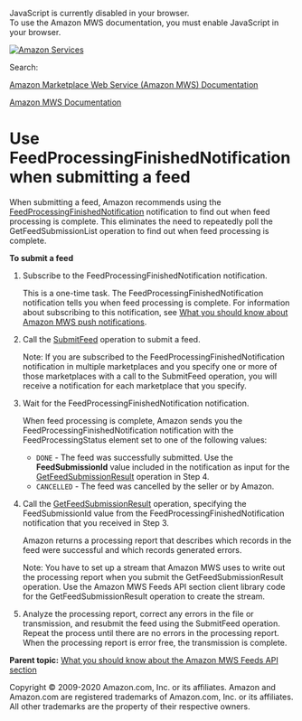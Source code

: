 <div id="MWSDX_noscript">

JavaScript is currently disabled in your browser.  
To use the Amazon MWS documentation, you must enable JavaScript in your
browser.

</div>

<div id="MWSDX_divtop">

[![Amazon
Services](https://images-na.ssl-images-amazon.com/images/G/08/mwsportal/fr_FR/amazonservices.gif "Amazon Services")](http://services.amazon.fr)

<div id="MWSDX_search">

<span id="MWSDX_searchlbl">Search:</span>

</div>

  
<span id="MWSDX_titlebar">[Amazon Marketplace Web Service (Amazon MWS)
Documentation](https://developer.amazonservices.fr/gp/mws/docs.html)</span>

</div>

<div id="MWSDX_divbottom">

<div id="MWSDX_divleft">

<div id="MWSDX_toc">

</div>

</div>

<div id="MWSDX_divright">

<div id="MWSDX_content">

<span id="MWSDX_breadcrumbs">[Amazon MWS
Documentation](https://developer.amazonservices.fr/gp/mws/docs.html)</span>

<div id="Feeds_UseFeedProcessingFinished" class="nested0">

# Use FeedProcessingFinishedNotification when submitting a feed

<div class="body">

When submitting a feed, Amazon recommends using the
<a href="../notifications/Notifications_FeedProcessingFinishedNotification.md" class="xref">FeedProcessingFinishedNotification</a>
notification to find out when feed processing is complete. This
eliminates the need to repeatedly poll the <span
class="keyword apiname">GetFeedSubmissionList</span> operation to find
out when feed processing is complete.

**To submit a feed**

1.  Subscribe to the <span
    class="keyword parmname">FeedProcessingFinishedNotification</span>
    notification.

    This is a one-time task. The <span
    class="keyword parmname">FeedProcessingFinishedNotification</span>
    notification tells you when feed processing is complete. For
    information about subscribing to this notification, see
    <a href="../notifications/Notifications_Overview.md" class="xref">What you should know about Amazon MWS push notifications</a>.

2.  Call the
    <a href="../feeds/Feeds_SubmitFeed.md" class="xref">SubmitFeed</a>
    operation to submit a feed.
    <div class="note note">

    <span class="notetitle">Note:</span> If you are subscribed to the
    <span
    class="keyword parmname">FeedProcessingFinishedNotification</span>
    notification in multiple marketplaces and you specify one or more of
    those marketplaces with a call to the <span
    class="keyword apiname">SubmitFeed</span> operation, you will
    receive a notification for each marketplace that you specify.

    </div>

3.  Wait for the <span
    class="keyword parmname">FeedProcessingFinishedNotification</span>
    notification.

    When feed processing is complete, Amazon sends you the <span
    class="keyword parmname">FeedProcessingFinishedNotification</span>
    notification with the <span
    class="keyword parmname">FeedProcessingStatus</span> element set to
    one of the following values:

    -   `DONE` - The feed was successfully submitted. Use the
        **FeedSubmissionId** value included in the notification as input
        for the
        <a href="../feeds/Feeds_GetFeedSubmissionResult.md" class="xref">GetFeedSubmissionResult</a>
        operation in Step 4.
    -   `CANCELLED` - The feed was cancelled by the seller or by Amazon.

4.  Call the
    <a href="../feeds/Feeds_GetFeedSubmissionResult.md" class="xref">GetFeedSubmissionResult</a>
    operation, specifying the <span
    class="keyword parmname">FeedSubmissionId</span> value from the
    <span
    class="keyword parmname">FeedProcessingFinishedNotification</span>
    notification that you received in Step 3.

    Amazon returns a processing report that describes which records in
    the feed were successful and which records generated errors.

    <div class="note note">

    <span class="notetitle">Note:</span> You have to set up a stream
    that <span class="ph">Amazon MWS</span> uses to write out the
    processing report when you submit the <span
    class="keyword apiname">GetFeedSubmissionResult</span> operation.
    Use the <span class="ph">Amazon MWS</span> <span class="ph">Feeds
    API section</span> client library code for the <span
    class="keyword apiname">GetFeedSubmissionResult</span> operation to
    create the stream.

    </div>

5.  Analyze the processing report, correct any errors in the file or
    transmission, and resubmit the feed using the <span
    class="keyword apiname">SubmitFeed</span> operation. Repeat the
    process until there are no errors in the processing report. When the
    processing report is error free, the transmission is complete.

</div>

<div class="related-links">

<div class="familylinks">

<div class="parentlink">

**Parent topic:**
<a href="../feeds/Feeds_Overview.md" class="link">What you should know about the Amazon MWS Feeds API section</a>

</div>

</div>

</div>

</div>

<div id="MWSDX_footer">

Copyright © 2009-2020 Amazon.com, Inc. or its affiliates. Amazon and
Amazon.com are registered trademarks of Amazon.com, Inc. or its
affiliates. All other trademarks are the property of their respective
owners.

</div>

</div>

</div>

<div style="clear: both;">

</div>

</div>
